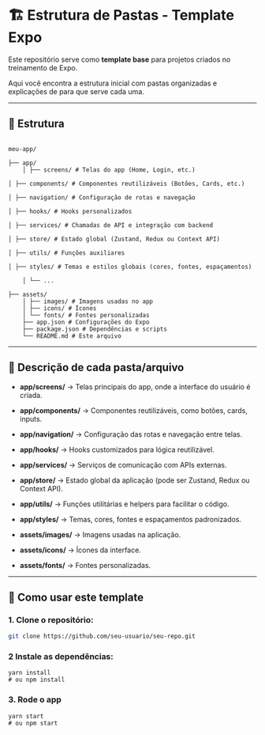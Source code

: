 # 🏗️ Estrutura de Pastas - Template Expo

Este repositório serve como **template base** para projetos criados no treinamento de Expo.

Aqui você encontra a estrutura inicial com pastas organizadas e explicações de para que serve cada uma.

---

## 📂 Estrutura

```

meu-app/

├── app/
    │ ├── screens/ # Telas do app (Home, Login, etc.)

│ ├── components/ # Componentes reutilizáveis (Botões, Cards, etc.)

│ ├── navigation/ # Configuração de rotas e navegação

│ ├── hooks/ # Hooks personalizados

│ ├── services/ # Chamadas de API e integração com backend

│ ├── store/ # Estado global (Zustand, Redux ou Context API)

│ ├── utils/ # Funções auxiliares

│ ├── styles/ # Temas e estilos globais (cores, fontes, espaçamentos)

    │ └── ...

├── assets/
    │ ├── images/ # Imagens usadas no app
    │ ├── icons/ # Ícones
    │ └── fonts/ # Fontes personalizadas
    ├── app.json # Configurações do Expo
    ├── package.json # Dependências e scripts
    └── README.md # Este arquivo

```

---

## 📜 Descrição de cada pasta/arquivo

- **app/screens/** → Telas principais do app, onde a interface do usuário é criada.  

- **app/components/** → Componentes reutilizáveis, como botões, cards, inputs.  

- **app/navigation/** → Configuração das rotas e navegação entre telas.  

- **app/hooks/** → Hooks customizados para lógica reutilizável.  

- **app/services/** → Serviços de comunicação com APIs externas.  

- **app/store/** → Estado global da aplicação (pode ser Zustand, Redux ou Context API).  

- **app/utils/** → Funções utilitárias e helpers para facilitar o código.  

- **app/styles/** → Temas, cores, fontes e espaçamentos padronizados.  

- **assets/images/** → Imagens usadas na aplicação.  

- **assets/icons/** → Ícones da interface. 

- **assets/fonts/** → Fontes personalizadas.


---

## 🚀 Como usar este template

### 1. Clone o repositório:
   ```bash
   git clone https://github.com/seu-usuario/seu-repo.git
```
### 2 Instale as dependências:

```
yarn install
# ou npm install
```
### 3. Rode o app

```
yarn start
# ou npm start
```
